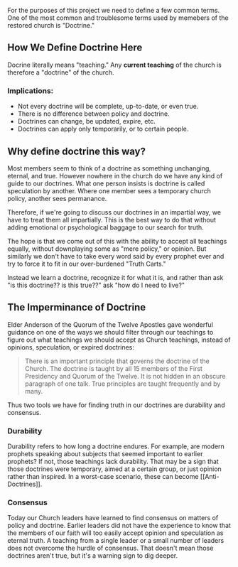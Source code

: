 For the purposes of this project we need to define a few common terms. One of the most common and troublesome terms used by memebers of the restored church is "Doctrine."

## How We Define Doctrine Here

Docrine literally means "teaching."  Any **current teaching** of the church is therefore a "doctrine" of the church. 

### Implications:

* Not every doctrine will be complete, up-to-date, or even true. 
* There is no difference between policy and doctrine.
* Doctrines can change, be updated, expire, etc.
* Doctrines can apply only temporarily, or to certain people.

## Why define doctrine this way?

Most members seem to think of a doctrine as something unchanging, eternal, and true. However nowhere in the church do we have any kind of guide to our doctrines. What one person insists is doctrine is called speculation by another. Where one member sees a temporary church policy, another sees permanance.

Therefore, if we're going to discuss our doctrines in an impartial way, we have to treat  them all impartially. This is the best way to do that without adding emotional or psychological baggage to our search for truth.

The hope is that we come out of this with the ability to accept all teachings equally, without downplaying some as "mere policy," or opinion. But similarly we don't have to take every word said by every prophet ever and try to force it to fit in our over-burdened "Truth Carts."   

Instead we learn a doctrine, recognize it for what it is, and rather than ask "is this doctrine?? is this true??" ask "how do I need to live?"

## The Imperminance of Doctrine

Elder Anderson of the Quorum of the Twelve Apostles gave wonderful guidance on one of the ways we should filter through our teachings to figure out what teachings we should accept as Church teachings, instead of opinions, speculation, or expired doctrines:

> There is an important principle that governs the doctrine of the Church. The doctrine is taught by all 15 members of the First Presidency and Quorum of the Twelve. It is not hidden in an obscure paragraph of one talk. True principles are taught frequently and by many.

Thus two tools we have for finding truth in our doctrines are durability and consensus. 

### Durability

Durability refers to how long a doctrine endures. For example, are modern prophets speaking about subjects that seemed important to earlier prophets? If not, those teachings lack durability. That may be a sign that those doctrines were temporary, aimed at a certain group, or just opinion rather than inspired. In a worst-case scenario, these can become [[Anti-Doctrines]].

### Consensus

Today our Church leaders have learned to find consensus on matters of policy and doctrine. Earlier leaders did not have the experience to know that the members of our faith will too easily accept opinion and speculation as eternal truth. A teaching from a single leader or a small number of leaders does not overcome the hurdle of consensus. That doesn't mean those doctrines aren't true, but it's a warning sign to dig deeper.

